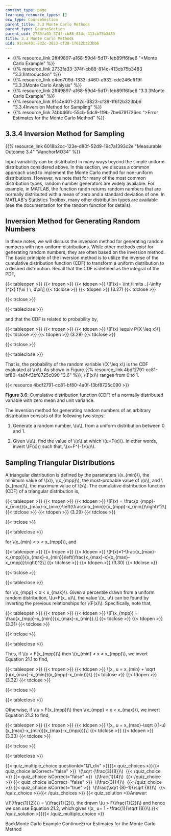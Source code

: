 ```yaml
---
content_type: page
learning_resource_types: []
ocw_type: CourseSection
parent_title: 3.3 Monte Carlo Methods
parent_type: CourseSection
parent_uid: 2733fa33-374f-cb88-814c-413cb75b3483
title: 3.3 Monte Carlo Methods
uid: 91c4e401-232c-3823-cf38-1f612b323bb6
---
```


*   {{% resource_link 2ff49897-a168-59d4-5d17-feb89ff6fae6 "\<Monte Carlo Example" %}}
*   {{% resource_link 2733fa33-374f-cb88-814c-413cb75b3483 "3.3.1Introduction" %}}
*   {{% resource_link e4ed709d-1333-d460-e932-cde246cff19f "3.3.2Monte Carlo Analysis" %}}
*   {{% resource_link 2ff49897-a168-59d4-5d17-feb89ff6fae6 "3.3.3Monte Carlo Example" %}}
*   {{% resource_link 91c4e401-232c-3823-cf38-1f612b323bb6 "3.3.4Inversion Method for Sampling" %}}
*   {{% resource_link 74bb46fc-55cb-5dc9-1f9b-7be6791726ec "\>Error Estimates for the Monte Carlo Method" %}}

3.3.4 Inversion Method for Sampling
-----------------------------------

{{% resource_link 6018b2cc-123e-d80f-52d9-19c7a1393c2e "Measurable Outcome 3.4" "#anchorMO34" %}}

Input variability can be distributed in many ways beyond the simple uniform distribution considered above. In this section, we discuss a common approach used to implement the Monte Carlo method for non-uniform distributions. However, we note that for many of the most common distribution types, random number generators are widely available. For example, in MATLAB, the function randn returns random numbers that are normally distributed with a mean of zero and a standard deviation of one. In MATLAB's Statistics Toolbox, many other distribution types are available (see the documentation for the random function for details).

Inversion Method for Generating Random Numbers
----------------------------------------------

In these notes, we will discuss the inversion method for generating random numbers with non-uniform distributions. While other methods exist for generating random numbers, they are often based on the inversion method. The basic principle of the inversion method is to utilize the inverse of the cumulative distribution function (CDF) to transform a uniform distribution to a desired distribution. Recall that the CDF is defined as the integral of the PDF,

{{< tableopen >}}
{{< tropen >}}
{{< tdopen >}}
\\\[F(x)= \\int \\limits \_{-\\infty }^{x} f(\\xi ) \\, d\\xi\\\]
{{< tdclose >}}
{{< tdopen >}}
(3.27)
{{< tdclose >}}

{{< trclose >}}

{{< tableclose >}}

and that the CDF is related to probability by,

{{< tableopen >}}
{{< tropen >}}
{{< tdopen >}}
\\\[F(x) \\equiv P{X \\leq x}\\\]
{{< tdclose >}}
{{< tdopen >}}
(3.28)
{{< tdclose >}}

{{< trclose >}}

{{< tableclose >}}

That is, the probability of the random variable \\(X \\leq x\\) is the CDF evaluated at \\(x\\). As shown in Figure {{% resource_link 4bdf2791-cc81-bf80-4a0f-f3bf8725c090 "3.6" %}}, \\(F(x)\\) ranges from 0 to 1.

{{< resource 4bdf2791-cc81-bf80-4a0f-f3bf8725c090 >}}

**Figure 3.6**: Cumulative distribution function (CDF) of a normally distributed variable with zero mean and unit variance.

The inversion method for generating random numbers of an arbitrary distribution consists of the following two steps:

1.  Generate a random number, \\(u\\), from a uniform distribution between 0 and 1.
    
2.  Given \\(u\\), find the value of \\(x\\) at which \\(u=F(x)\\). In other words, invert \\(F(x)\\) such that, \\(x=F^{-1}(u)\\).
    

Sampling Triangular Distributions
---------------------------------

A triangular distribution is defined by the parameters \\(x\_{min}\\), the minimum value of \\(x\\), \\(x\_{mpp}\\), the most-probable value of \\(x\\), and \\(x\_{max}\\), the maximum value of \\(x\\). The cumulative distribution function (CDF) of a triangular distribution is,

{{< tableopen >}}
{{< tropen >}}
{{< tdopen >}}
\\\[F(x) = \\frac{x\_{mpp}-x\_{min}}{x\_{max}-x\_{min}}\\left(\\frac{x-x\_{min}}{x\_{mpp}-x\_{min}}\\right)^2\\\]
{{< tdclose >}}
{{< tdopen >}}
(3.29)
{{< tdclose >}}

{{< trclose >}}

{{< tableclose >}}

for \\(x\_{min} \< x \< x\_{mpp}\\), and

{{< tableopen >}}
{{< tropen >}}
{{< tdopen >}}
\\\[F(x)=1-\\frac{x\_{max}-x\_{mpp}}{x\_{max}-x\_{min}}\\left(\\frac{x\_{max}-x}{x\_{max}-x\_{mpp}}\\right)^2\\\]
{{< tdclose >}}
{{< tdopen >}}
(3.30)
{{< tdclose >}}

{{< trclose >}}

{{< tableclose >}}

for \\(x\_{mpp} \< x \< x\_{max}\\). Given a percentile drawn from a uniform random distribution, \\(u=F(x\_ u)\\), the value \\(x\_ u\\) can be found by inverting the previous relationships for \\(F(x)\\). Specifically, note that,

{{< tableopen >}}
{{< tropen >}}
{{< tdopen >}}
\\\[F(x\_{mpp}) = \\frac{x\_{mpp}-x\_{min}}{x\_{max}-x\_{min}}.\\\]
{{< tdclose >}}
{{< tdopen >}}
(3.31)
{{< tdclose >}}

{{< trclose >}}

{{< tableclose >}}

Thus, if \\(u \< F(x\_{mpp})\\) then \\(x\_{min} \< x \< x\_{mpp}\\), we invert Equation 21.1 to find,

{{< tableopen >}}
{{< tropen >}}
{{< tdopen >}}
\\\[x\_ u = x\_{min} + \\sqrt {u(x\_{max}-x\_{min})(x\_{mpp}-x\_{min})}\\\]
{{< tdclose >}}
{{< tdopen >}}
(3.32)
{{< tdclose >}}

{{< trclose >}}

{{< tableclose >}}

Otherwise, if \\(u > F(x\_{mpp})\\) then \\(x\_{mpp} \< x \< x\_{max}\\), we invert Equation 21.2 to find,

{{< tableopen >}}
{{< tropen >}}
{{< tdopen >}}
\\\[x\_ u = x\_{max}-\\sqrt {(1-u)(x\_{max}-x\_{min})(x\_{max}-x\_{mpp})}\\\]
{{< tdclose >}}
{{< tdopen >}}
(3.33)
{{< tdclose >}}

{{< trclose >}}

{{< tableclose >}}

{{< quiz_multiple_choice questionId="Q1_div" >}}{{< quiz_choices >}}{{< quiz_choice isCorrect="false" >}}&nbsp; \\(\\sqrt {\\frac{3}{8}}\\) &nbsp;{{< /quiz_choice >}}
{{< quiz_choice isCorrect="false" >}}&nbsp; \\(\\frac{1}{4}\\) &nbsp;{{< /quiz_choice >}}
{{< quiz_choice isCorrect="false" >}}&nbsp; \\(\\frac{3}{4}\\) &nbsp;{{< /quiz_choice >}}
{{< quiz_choice isCorrect="true" >}}&nbsp; \\(\\frac{\\sqrt {8}-1}{\\sqrt {8}}\\) &nbsp;{{< /quiz_choice >}}{{< /quiz_choices >}}
{{< quiz_solution >}}Answer:

\\(F(\\frac{1}{2})\\) = \\(\\frac{1}{2}\\), the drawn \\(u > F(\\frac{1}{2})\\) and hence we can use Equation 21.2, which gives \\(x\_ u= 1 - \\frac{1}{\\sqrt {8}}\\).{{< /quiz_solution >}}{{< /quiz_multiple_choice >}}

BackMonte Carlo Example ContinueError Estimates for the Monte Carlo Method